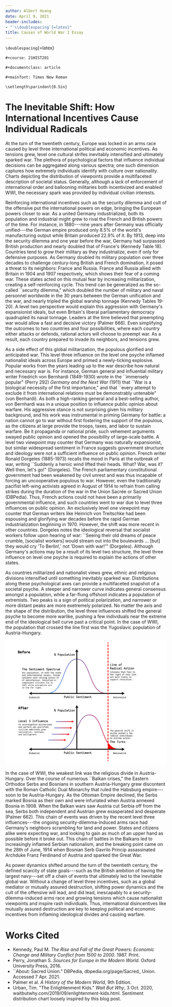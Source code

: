 ```yaml
---
author: Albert Huang
date: April 9, 2021
header-includes:
- "`\\doublespacing`{=latex}"
title: Causes of World War I Essay
---
```


`\doublespacing`{=latex}

```{=org}
#+course: 21HIST201
```
```{=org}
#+documentclass: article
```
```{=org}
#+mainfont: Times New Roman
```
```{=latex}
\setlength\parindent{0.5in}
```
# The Inevitable Shift: How International Incentives Cause Individual Radicals

At the turn of the twentieth century, Europe was locked in an arms race
caused by level three international political and economic incentives.
As tensions grew, level one cultural strifes inevitably intensified and
ultimately sparked war. The plethora of psychological factors that
influence individual decisions can be aggregated along various spectra;
one such dimension captures how extremely individuals identify with
culture over nationality. Charts depicting the distribution of
viewpoints provide a multifaceted description of societal status.
Generally, although a lack of enforcement of international order and
ballooning militaries both incentivized and enabled WWI, the necessary
spark was provided by individual civilian interests.

Reinforcing international incentives such as the security dilemma and
cult of the offensive put the international powers on edge, bringing the
European powers closer to war. As a united Germany industrialized, both
its population and industrial might grew to rival the French and British
powers of the time. For instance, in 1880---nine years after Germany was
officially unified---the German empire produced only 8.5% of the
world\'s manufacturing output while Britain produced 22.9% of it. By
1913, deep into the security dilemma and one year before the war,
Germany had surpassed British production and nearly doubled that of
France\'s (Kennedy Table 18). Countries tend to grow their military as
they industrialize, even if only for defensive purposes. As Germany
doubled its military population over three decades to challenge
century-long British and French domination, it posed a threat to its
neighbors: France and Russia. France and Russia allied with Britain in
1904 and 1907 respectively, which shows their fear of a coming war.
These states acted on this mutual fear by increasing militarization,
creating a self-reinforcing cycle. This trend can be generalized as the
so-called \`\`security dilemma,\" which doubled the number of military
and naval personnel worldwide in the 30 years between the German
unification and the war, and nearly tripled the global warship tonnage
(Kennedy Tables 19-20). A level two perspective would explain this
aggression with Germany\'s expansionist ideals, but even Britain\'s
liberal parliamentary democracy quadrupled its naval tonnage. Leaders at
the time believed that preempting war would allow a fast and decisive
victory (Palmer 666). Even simplifying the outcomes to two countries and
four possibilities, where each country either attacks or defends,
rational actors will choose to preempt war. As a result, each country
prepared to invade its neighbors, and tensions grew.

As a side effect of this global militarization, the populous glorified
and anticipated war. This level three influence on the level one psyche
inflamed nationalist ideals across Europe and primed a newly-ticking
explosive. Popular works from the years leading up to the war describe
how natural and necessary war is. For instance, German general and
influential military writer Friedrich von Bernhardi (1849-1930) wrote in
the \`\`immensely popular\" (Perry 292) *Germany and the Next War*
(1911) that \`\`War is a biological necessity of the first importance,\"
and that \`\`every attempt to exclude it from international relations
must be demonstrably untenable\" (von Benhardi). As both a high-ranking
general and a best-selling author, von Bernhardi was in a unique
position to influence public opinion about warfare. His aggressive
stance is not surprising given his military background, and his work was
instrumental in priming Germany for battle: a nation cannot go to war
without first fostering the support of the populous, as the citizens at
large provide the troops, taxes, and labor to sustain warfare. Be it
propaganda or national pride, such vehement arguments swayed public
opinion and opened the possibility of large-scale battle. A level two
viewpoint may counter that Germany was naturally expansionist, but
similar widespread sentiment in France suggests government structure and
ideology were not a sufficient influence on public opinion. French
writer Ronald Dorgeles (1885-1973) recalls the mood in Paris at the
outbreak of war, writing \`\`Suddenly a heroic wind lifted their heads.
What? War, was it? Well then, let\'s go!\" (Dorgeles). The French
parliamentary constitutional government had been weakened by civil
unrest and was thus incapable of forcing an uncooperative populous to
war. However, even the traditionally pacifist left-wing activists agreed
in August of 1914 to refrain from calling strikes during the duration of
the war in the Union Sacrée or Sacred Union (DBPedia). Thus, French
actions could not have been a primarily governmental influence, and such
countries went to war due to level three influences on public opinion.
An exclusively level one viewpoint may counter that German writers like
Heinrich von Treitschke had been espousing and glorifying war decades
before the rapid German industrialization beginning in 1970. However,
the shift was more recent in other countries. Dorgeles notes the
ideological reversal that socialist workers follow upon hearing of war:
\`\`Seeing their old dreams of peace crumble, \[socialist workers\]
would stream out into the boulevards ... \[but\] they would cry \'To
Berlin!,\' not \'Down with war!\'\" (Dorgeles). Although Germany\'s
actions may be a result of its level two structure, the level three
influence on level one psyche is required to explain the actions of
other states.

As countries militarized and nationalist views grew, ethnic and
religious divisions intensified until something inevitably sparked war.
Distributions along these psychological axes can provide a multifaceted
snapshot of a societal psyche. A steeper and narrower curve indicates
general consensus amongst a population, while a far-flung offshoot
indicates a population of extremists. Two peaks is a sign of political
polarization, and narrower or more distant peaks are more exetremely
polarized. No matter the axis and the shape of the distribution, the
level three influences shifted the general psyche to become more
warlike, pushing a few individuals near the extreme end of the
ideological bell curve past a critical point. In the case of WWI, the
population that crossed the line first was the Yugoslavic population of
Austria-Hungary.

![](KBe21hist201retCausesOfWWIEssayDiagram.png)

In the case of WWI, the weakest link was the religious divide in
Austria-Hungary. Over the course of numerous \`\`Balkan crises,\" the
Eastern Orthodox Serbs and Bosnians in southern Austria-Hungary grew
discontent with the Roman Catholic Dual Monarchy that ruled the Habsburg
empire---soon to be Austria-Hungary. As the Ottoman Empire declined, the
Serbs marked Bosnia as their own and were infuriated when Austria
annexed Bosnia in 1908. When the Balkan wars saw Austria cut Serbia off
from the sea, Serbs both independent and Austrian grew exasperated and
desperate (Palmer 662). This chain of events was driven by the recent
level three influences---the ongoing security-dilemma-induced arms race
had Germany\'s neighbors scrambling for land and power. States and
citizens alike were expecting war, and looking to gain as much of an
upper hand as possible before it broke out. This chain of battles in the
Balkans led to increasingly inflamed Serbian nationalism, and the
breaking point came on the 28th of June, 1914 when Bosnian Serb Gavrilo
Princip assassinated Archduke Franz Ferdinand of Austria and sparked the
Great War.

As power dynamics shifted around the turn of the twentieth century, the
defined scarcity of state goals---such as the British ambition of having
the largest navy---set off a chain of events that ultimately led to the
inevitable global war. Without a change of level three incentives, such
as a global mediator or mutually assured destruction, shifting power
dynamics and the cult of the offensive will lead, and did lead,
inescapably to a security-dilemma-induced arms race and growing tensions
which cause nationalist viewpoints and inspire rash individuals. Thus,
international disincentives like mutually assured destruction are key to
keeping political and economic incentives from inflaming ideological
divides and causing warfare.

# Works Cited

-   Kennedy, Paul M. *The Rise and Fall of the Great Powers: Economic
    Change and Military Conflict from 1500 to 2000*. 1987. Print.
-   Perry, Jonathan S. *Sources for Europe in the Modern World*. Oxford
    University Press, 2016.
-   \`\`About: Sacred Union.\" DBPedia, dbpedia.org/page/Sacred\_ Union.
    Accessed 7 Apr. 2021.
-   Palmer et al. *A History of the Modern World*, 9th Edition.
-   Urban, Tim. "The Enlightenment Kids." *Wait But Why*, 3 Oct. 2020,
    waitbutwhy.com/2019/09/enlightenment-kids.html. Sentiment
    distribution chart loosely inspired by this blog post.
